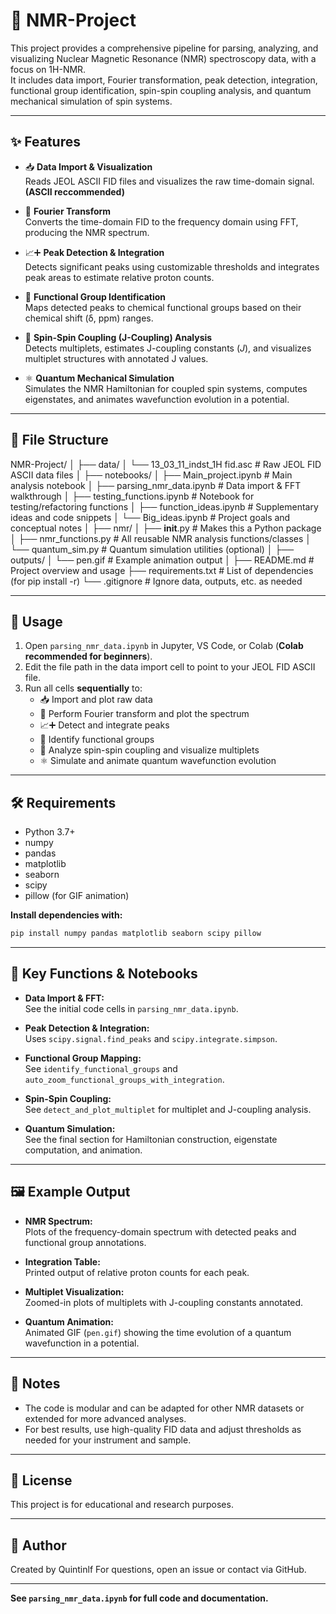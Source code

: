 # 🧲 NMR-Project

This project provides a comprehensive pipeline for parsing, analyzing, and visualizing Nuclear Magnetic Resonance (NMR) spectroscopy data, with a focus on 1H-NMR.  
It includes data import, Fourier transformation, peak detection, integration, functional group identification, spin-spin coupling analysis, and quantum mechanical simulation of spin systems.

---

## ✨ Features

- 📥 **Data Import & Visualization**  
  Reads JEOL ASCII FID files and visualizes the raw time-domain signal. **(ASCII reccommended)**

- 🔄 **Fourier Transform**  
  Converts the time-domain FID to the frequency domain using FFT, producing the NMR spectrum.

- 📈➕ **Peak Detection & Integration**  
  Detects significant peaks using customizable thresholds and integrates peak areas to estimate relative proton counts.

- 🧬 **Functional Group Identification**  
  Maps detected peaks to chemical functional groups based on their chemical shift (δ, ppm) ranges.

- 🔗 **Spin-Spin Coupling (J-Coupling) Analysis**  
  Detects multiplets, estimates J-coupling constants ($J$), and visualizes multiplet structures with annotated J values.

- ⚛️ **Quantum Mechanical Simulation**  
  Simulates the NMR Hamiltonian for coupled spin systems, computes eigenstates, and animates wavefunction evolution in a potential.

---

## 📁 File Structure
NMR-Project/
│
├── data/
│   └── 13_03_11_indst_1H fid.asc        # Raw JEOL FID ASCII data files
│
├── notebooks/
│   ├── Main_project.ipynb               # Main analysis notebook
│   ├── parsing_nmr_data.ipynb           # Data import & FFT walkthrough
│   ├── testing_functions.ipynb          # Notebook for testing/refactoring functions
│   ├── function_ideas.ipynb             # Supplementary ideas and code snippets
│   └── Big_ideas.ipynb                  # Project goals and conceptual notes
│
├── nmr/
│   ├── __init__.py                      # Makes this a Python package
│   ├── nmr_functions.py                 # All reusable NMR analysis functions/classes
│   └── quantum_sim.py                   # Quantum simulation utilities (optional)
│
├── outputs/
│   └── pen.gif                          # Example animation output
│
├── README.md                            # Project overview and usage
├── requirements.txt                     # List of dependencies (for pip install -r)
└── .gitignore                           # Ignore data, outputs, etc. as needed

---

## 🚀 Usage

1. Open `parsing_nmr_data.ipynb` in Jupyter, VS Code, or Colab (**Colab recommended for beginners**).
2. Edit the file path in the data import cell to point to your JEOL FID ASCII file.
3. Run all cells **sequentially** to:
   - 📥 Import and plot raw data
   - 🔄 Perform Fourier transform and plot the spectrum
   - 📈➕ Detect and integrate peaks
   - 🧬 Identify functional groups
   - 🔗 Analyze spin-spin coupling and visualize multiplets
   - ⚛️ Simulate and animate quantum wavefunction evolution

---

## 🛠️ Requirements

- Python 3.7+
- numpy
- pandas
- matplotlib
- seaborn
- scipy
- pillow (for GIF animation)

**Install dependencies with:**  
```sh
pip install numpy pandas matplotlib seaborn scipy pillow
```

---

## 🧩 Key Functions & Notebooks

- **Data Import & FFT:**  
  See the initial code cells in `parsing_nmr_data.ipynb`.

- **Peak Detection & Integration:**  
  Uses `scipy.signal.find_peaks` and `scipy.integrate.simpson`.

- **Functional Group Mapping:**  
  See `identify_functional_groups` and `auto_zoom_functional_groups_with_integration`.

- **Spin-Spin Coupling:**  
  See `detect_and_plot_multiplet` for multiplet and J-coupling analysis.

- **Quantum Simulation:**  
  See the final section for Hamiltonian construction, eigenstate computation, and animation.

---

## 🖼️ Example Output

- **NMR Spectrum:**  
  Plots of the frequency-domain spectrum with detected peaks and functional group annotations.

- **Integration Table:**  
  Printed output of relative proton counts for each peak.

- **Multiplet Visualization:**  
  Zoomed-in plots of multiplets with J-coupling constants annotated.

- **Quantum Animation:**  
  Animated GIF (`pen.gif`) showing the time evolution of a quantum wavefunction in a potential.

---

## 📝 Notes

- The code is modular and can be adapted for other NMR datasets or extended for more advanced analyses.
- For best results, use high-quality FID data and adjust thresholds as needed for your instrument and sample.

---

## 📜 License

This project is for educational and research purposes.

---

## 👤 Author

Created by Quintinlf
For questions, open an issue or contact via GitHub.

---

**See `parsing_nmr_data.ipynb` for full code and documentation.**
